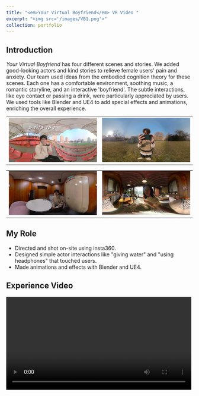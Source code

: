 ```yaml
---
title: "<em>Your Virtual Boyfriend</em> VR Video "
excerpt: "<img src='/images/VB1.png'>"
collection: portfolio
---
```


## Introduction
<em>Your Virtual Boyfriend</em> has four different scenes and stories. We added good-looking actors and kind stories to relieve female users' pain and anxiety. Our team used ideas from the embodied cognition theory for these scenes. Each one has a comfortable environment, soothing music, a romantic storyline, and an interactive 'boyfriend'. The subtle interactions, like eye contact or passing a drink, were particularly appreciated by users. We used tools like Blender and UE4 to add special effects and animations, enriching the overall experience.
<table style="border-style:none;"><tr>
<td style="border-style:none;"><img src='/images/VB5.png' border=0 /></td>
<td style="border-style:none;"><img src='/images/VB2.png' border=0 /></td>
  </tr></table> 
<table style="border-style:none;"><tr>
<td style="border-style:none;"><img src='/images/VB3.png' border=0 /></td>
<td style="border-style:none;"><img src='/images/VB4.png' border=0 /></td>
</tr></table> 

## My Role
- Directed and shot on-site using insta360.
- Designed simple actor interactions like "giving water" and "using headphones" that touched users.
- Made animations and effects with Blender and UE4.

## Experience Video
<video src='https://www.bilibili.com/video/BV1JZ4y1971b/?share_source=copy_web&vd_source=7a4b7795d9f6aae6421f7e772fe989ab' width="500px" controls="controls"></video> 
<iframe src="//player.bilibili.com/player.html?aid=379706907&bvid=BV1JZ4y1971b&cid=456762860&p=1" scrolling="no" border="0" frameborder="no" framespacing="0" allowfullscreen="true" width="500px> </iframe>
